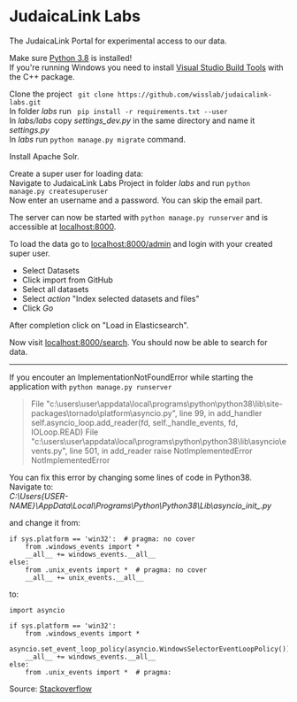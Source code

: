 # JudaicaLink Labs

The JudaicaLink Portal for experimental access to our data.

Make sure [Python 3.8](https://www.python.org/downloads/release/python-382/) is installed!  
If you're running Windows you need to install [Visual Studio Build Tools](https://download.visualstudio.microsoft.com/download/pr/ac28b571-7709-4635-83d0-6277d6102ecb/ae0caec52ee10d6efc9b855bec5b934cf8054a638e08372e0de4f6351a25ea5d/vs_BuildTools.exe) with the C++ package.  



Clone the project ``` git clone https://github.com/wisslab/judaicalink-labs.git```  
In folder *labs* run ``` pip install -r requirements.txt --user```  
In *labs/labs* copy *settings_dev.py* in the same directory and name it *settings.py*  
In *labs* run ```python manage.py migrate``` command.

Install Apache Solr.


Create a super user for loading data:  
Navigate to JudaicaLink Labs Project in folder *labs* and run ```python manage.py createsuperuser```  
Now enter an username and a password. You can skip the email part.  

The server can now be started with ```python manage.py runserver```  and is accessible at [localhost:8000](http://localhost:8000).

To load the data go to [localhost:8000/admin](http://localhost:8000/admin) and login with your created super user.
- Select Datasets
- Click import from GitHub
- Select all datasets
- Select *action* "Index selected datasets and files"
- Click *Go*  

After completion click on "Load in Elasticsearch".

Now visit [localhost:8000/search](http://localhost:8000/search). You should now be able to search for data.  
___
If you encouter an ImplementationNotFoundError while starting the application with ```python manage.py runserver```  

>File "c:\users\user\appdata\local\programs\python\python38\lib\site-packages\tornado\platform\asyncio.py", line 99, in add_handler self.asyncio_loop.add_reader(fd, self._handle_events, fd, IOLoop.READ) File "c:\users\user\appdata\local\programs\python\python38\lib\asyncio\events.py", line 501, in add_reader raise NotImplementedError NotImplementedError

You can fix this error by changing some lines of code in Python38.  
Navigate to:  
*C:\Users{USER-NAME}\AppData\Local\Programs\Python\Python38\Lib\asyncio_init_.py*

and change it from:

```
if sys.platform == 'win32':  # pragma: no cover
    from .windows_events import *
    __all__ += windows_events.__all__
else:
    from .unix_events import *  # pragma: no cover
    __all__ += unix_events.__all__
```
to:  
```
import asyncio

if sys.platform == 'win32':
    from .windows_events import *
    asyncio.set_event_loop_policy(asyncio.WindowsSelectorEventLoopPolicy())
    __all__ += windows_events.__all__
else:
    from .unix_events import *  # pragma:
```
Source: [Stackoverflow](https://stackoverflow.com/questions/58422817/jupyter-notebook-with-python-3-8-notimplementederror/58430041#58430041)
